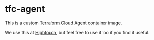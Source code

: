 # tfc-agent

This is a custom [Terraform Cloud Agent](https://hub.docker.com/r/hashicorp/tfc-agent) container image.

We use this at [Hightouch](https://hightouch.com), but feel free to use it too if you find it useful.
